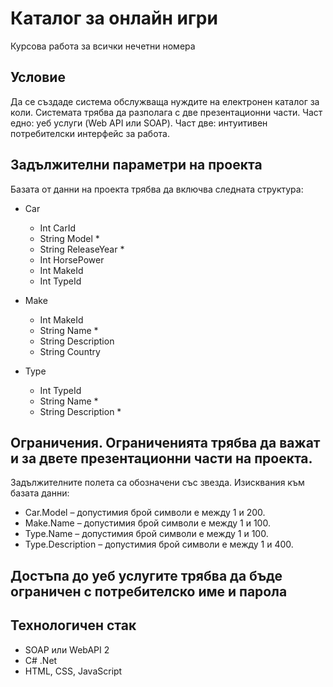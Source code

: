 ﻿# Каталог за онлайн игри
Курсова работа за всички нечетни номера


## Условие
Да се създаде система обслужваща нуждите на електронен каталог за коли. Системата трябва да разполага с две презентационни части. Част едно: уеб услуги (Web API или SOAP). Част две: интуитивен потребителски интерфейс за работа.


## Задължителни параметри на проекта
Базата от данни на проекта трябва да включва следната структура:

- Car
  - Int CarId
  - String Model *
  - String ReleaseYear *
  - Int HorsePower
  - Int MakeId
  - Int TypeId

- Make
  - Int MakeId
  - String Name *
  - String Description
  - String Country

- Type
  - Int TypeId
  - String Name *
  - String Description *

## Ограничения. Ограниченията трябва да важат и за двете презентационни части на проекта.

Задължителните полета са обозначени със звезда. Изисквания към базата данни:
* Car.Model – допустимия брой символи е между 1 и 200.
* Make.Name – допустимия брой символи е между 1 и 100.
* Type.Name – допустимия брой символи е между 1 и 100.
* Type.Description – допустимия брой символи е между 1 и 400.

## Достъпа до уеб услугите трябва да бъде ограничен с потребителско име и парола
  
## Технологичен стак
- SOAP или WebAPI 2
- C# .Net
- HTML, CSS, JavaScript
